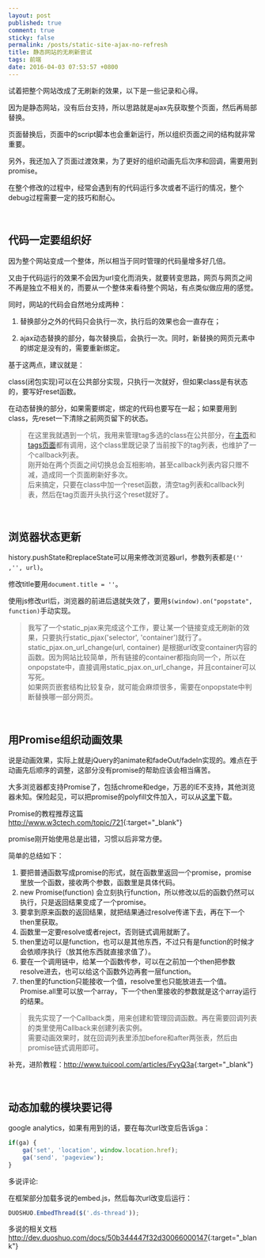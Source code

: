 ```yaml
---
layout: post
published: true
comment: true
sticky: false
permalink: /posts/static-site-ajax-no-refresh
title: 静态网站的无刷新尝试
tags: 前端
date: 2016-04-03 07:53:57 +0800
---
```

试着把整个网站改成了无刷新的效果，以下是一些记录和心得。

因为是静态网站，没有后台支持，所以思路就是ajax先获取整个页面，然后再局部替换。

页面替换后，页面中的script脚本也会重新运行，所以组织页面之间的结构就非常重要。

另外，我还加入了页面过渡效果，为了更好的组织动画先后次序和回调，需要用到promise。

在整个修改的过程中，经常会遇到有的代码运行多次或者不运行的情况，整个debug过程需要一定的技巧和耐心。

<!--more-->
<br>

## **代码一定要组织好**

因为整个网站变成一个整体，所以相当于同时管理的代码量增多好几倍。  

又由于代码运行的效果不会因为url变化而消失，就要转变思路，网页与网页之间不再是独立不相关的，而要从一个整体来看待整个网站，有点类似做应用的感觉。

同时，网站的代码会自然地分成两种：

1. 替换部分之外的代码只会执行一次，执行后的效果也会一直存在；  

2. ajax动态替换的部分，每次替换后，会执行一次。同时，新替换的网页元素中的绑定是没有的，需要重新绑定。

基于这两点，建议就是：

class(闭包实现)可以在公共部分实现，只执行一次就好，但如果class是有状态的，要写好reset函数。 

在动态替换的部分，如果需要绑定，绑定的代码也要写在一起；如果要用到class，先reset一下清除之前网页留下的状态。

> 在这里我就遇到一个坑，我用来管理tag多选的class在公共部分，在[主页](/)和[tags页面](/tags)都有调用，这个class里既记录了当前按下的tag列表，也维护了一个callback列表。  
> 刚开始在两个页面之间切换总会互相影响，甚至callback列表内容只赠不减，造成同一个页面刷新好多次。  
> 后来搞定，只要在class中加一个reset函数，清空tag列表和callback列表，然后在tag页面开头执行这个reset就好了。


<br>

## **浏览器状态更新**

history.pushState和replaceState可以用来修改浏览器url，参数列表都是`('' ,'', url)`。

修改title要用`document.title = ''`。

使用js修改url后，浏览器的前进后退就失效了，要用`$(window).on("popstate", function)`手动实现。

> 我写了一个static_pjax来完成这个工作，要让某一个链接变成无刷新的效果，只要执行static_pjax('selector', 'container')就行了。  
> static_pjax.on_url_change(url, container) 是根据url改变container内容的函数。因为网站比较简单，所有链接的container都指向同一个，所以在onpopstate中，直接调用static_pjax.on_url_change，并且container可以写死。  
> 如果网页嵌套结构比较复杂，就可能会麻烦很多，需要在onpopstate中判断替换哪一部分网页。


<br>

## **用Promise组织动画效果**

说是动画效果，实际上就是jQuery的animate和fadeOut/fadeIn实现的。难点在于动画先后顺序的调整，这部分没有promise的帮助应该会相当痛苦。

大多浏览器都支持Promise了，包括chrome和edge，万恶的IE不支持，其他浏览器未知。保险起见，可以把promise的polyfill文件加入，可以从[这里](https://github.com/taylorhakes/promise-polyfill)下载。

Promise的教程推荐这篇 <http://www.w3ctech.com/topic/721>{:target="_blank"}

promise刚开始使用总是出错，习惯以后非常方便。  

简单的总结如下：  
1. 要把普通函数写成promise的形式，就在函数里返回一个promise，promise里放一个函数，接收两个参数，函数里是具体代码。  
2. new Promise(function) 会立刻执行function，所以修改以后的函数仍然可以执行，只是返回结果变成了一个promise。  
3. 要拿到原来函数的返回结果，就把结果通过resolve传递下去，再在下一个then里获取。  
4. 函数里一定要resolve或者reject，否则链式调用就断了。  
5. then里边可以是function，也可以是其他东西，不过只有是function的时候才会依顺序执行（放其他东西就直接求值了）。  
6. 要在一个调用链中，给某一个函数传参，可以在之前加一个then把参数resolve进去，也可以给这个函数外边再套一层function。  
7. then里的function只能接收一个值，resolve里也只能放进去一个值。Promise.all里可以放一个array，下一个then里接收的参数就是这个array运行的结果。

> 我先实现了一个Callback类，用来创建和管理回调函数。再在需要回调列表的类里使用Callback来创建列表实例。  
> 需要动画效果时，就在回调列表里添加before和after两张表，然后由promise链式调用即可。  

补充，进阶教程：<http://www.tuicool.com/articles/FvyQ3a>{:target="_blank"}

<br>

## **动态加载的模块要记得**

google analytics，如果有用到的话，要在每次url改变后告诉ga：

```js
if(ga) {
	ga('set', 'location', window.location.href);
	ga('send', 'pageview');
}
```

多说评论:

在框架部分加载多说的embed.js，然后每次url改变后运行：

```js
DUOSHUO.EmbedThread($('.ds-thread'));
```

多说的相关文档<http://dev.duoshuo.com/docs/50b344447f32d30066000147>{:target="_blank"}
